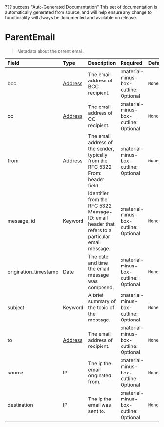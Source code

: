 ??? success "Auto-Generated Documentation"
    This set of documentation is automatically generated from source, and will help ensure any change to functionality will always be documented and available on release.

# ParentEmail

> Metadata about the parent email.

| Field | Type | Description | Required | Default |
| :--- | :--- | :--- | :--- | :--- |
| bcc | [Address](/howler/odm/class/address) | The email address of BCC recipient. | :material-minus-box-outline: Optional | `None` |
| cc | [Address](/howler/odm/class/address) | The email address of CC recipient. | :material-minus-box-outline: Optional | `None` |
| from | [Address](/howler/odm/class/address) | The email address of the sender, typically from the RFC 5322 From: header field. | :material-minus-box-outline: Optional | `None` |
| message_id | Keyword | Identifier from the RFC 5322 Message-ID: email header that refers to a particular email message. | :material-minus-box-outline: Optional | `None` |
| origination_timestamp | Date | The date and time the email message was composed. | :material-minus-box-outline: Optional | `None` |
| subject | Keyword | A brief summary of the topic of the message. | :material-minus-box-outline: Optional | `None` |
| to | [Address](/howler/odm/class/address) | The email address of recipient. | :material-minus-box-outline: Optional | `None` |
| source | IP | The ip the email originated from. | :material-minus-box-outline: Optional | `None` |
| destination | IP | The ip the email was sent to. | :material-minus-box-outline: Optional | `None` |
